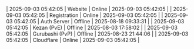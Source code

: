 | 2025-09-03 05:42:05 | Website | Online | 2025-09-03 05:42:05 |
| 2025-09-03 05:42:05 | Registration | Online | 2025-09-03 05:42:05 |
| 2025-09-03 05:42:05 | Auth Server | Offline | 2025-08-18 09:33:31 |
| 2025-09-03 05:42:05 | Kezan (PvE) | Offline | 2025-08-03 17:58:02 |
| 2025-09-03 05:42:05 | Gurubashi (PvP) | Offline | 2025-08-23 21:44:06 |
| 2025-09-03 05:42:05 | Cloudflare | Online | 2025-09-03 05:42:05 |
